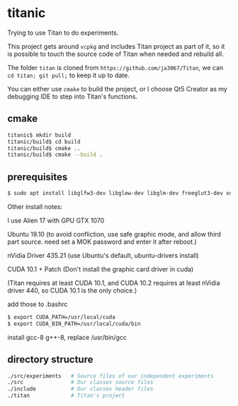 # titanic

Trying to use Titan to do experiments.

This project gets around `vcpkg` and includes Titan project as part of it, so it is possible to touch the source code of Titan when needed and rebuild all.

The folder `titan` is cloned from `https://github.com/ja3067/Titan`, we can `cd titan; git pull;` to keep it up to date.

You can either use `cmake` to build the project, or I choose Qt5 Creator as my debugging IDE to step into Titan's functions.

## cmake

```bash
titanic$ mkdir build
titanic/build$ cd build
titanic/build$ cmake ..
titanic/build$ cmake --build .
```

## prerequisites

```bash
$ sudo apt install libglfw3-dev libglew-dev libglm-dev freeglut3-dev xorg-dev libglu1-mesa-dev libsdl2-dev
```

Other install notes:

I use Alien 17 with GPU GTX 1070

Ubuntu 19.10 (to avoid confliction, use safe graphic mode, and allow third part source. need set a MOK password and enter it after reboot.)

nVidia Driver 435.21 (use Ubuntu's default, ubuntu-drivers install)

CUDA 10.1 + Patch (Don't install the graphic card driver in cuda)

(Titan requires at least CUDA 10.1, and CUDA 10.2 requires at least nVidia driver 440, so CUDA 10.1 is the only choice.)

add those to .bashrc

```bash
$ export CUDA_PATH=/usr/local/cuda
$ export CUDA_BIN_PATH=/usr/local/cuda/bin
```

install gcc-8 g++-8, replace /usr/bin/gcc


## directory structure

```bash
./src/experiments   # Source files of our independent experiments
./src               # Our classes source files
./include           # Our classes header files
./titan             # Titan's project
```
